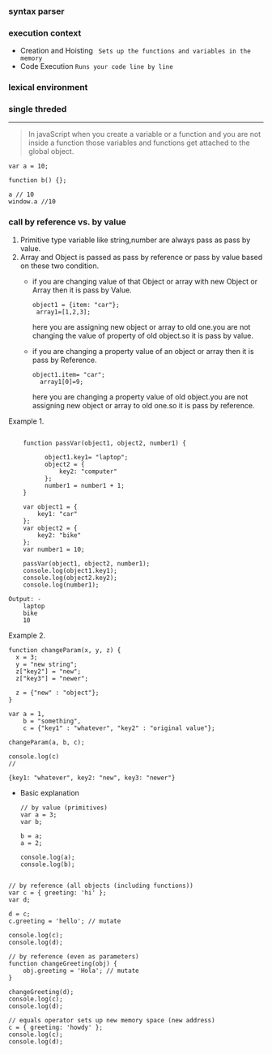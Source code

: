 ### syntax parser
### execution context
   * Creation and Hoisting ` Sets up the functions and variables in the memory`
   * Code Execution        `Runs your code line by line`
### lexical environment
### single threded


------
> In javaScript when you create a variable or a function and you are not inside a function those variables and functions get
attached to the global object.

```
var a = 10;

function b() {};

a // 10
window.a //10
```

### call by reference vs. by value
  1. Primitive type variable like string,number are always pass as pass by value.
  2. Array and Object is passed as pass by reference or pass by value based on these two condition.
     - if you are changing value of that Object or array with new Object or Array then it is pass by Value.
         ```
        object1 = {item: "car"};
          array1=[1,2,3];
          ```

        here you are assigning new object or array to old one.you are not changing the value of property of old object.so it is pass by value.
        
      - if you are changing a property value of an object or array then it is pass by Reference.
        ```
        object1.item= "car";
          array1[0]=9;
          ```


        here you are changing a property value of old object.you are not assigning new object or array to old one.so it is pass by reference.
        
Example
1.
```

    function passVar(object1, object2, number1) {

          object1.key1= "laptop";
          object2 = {
              key2: "computer"
          };
          number1 = number1 + 1;
    }

    var object1 = {
        key1: "car"
    };
    var object2 = {
        key2: "bike"
    };
    var number1 = 10;

    passVar(object1, object2, number1);
    console.log(object1.key1);
    console.log(object2.key2);
    console.log(number1);

Output: -
    laptop
    bike
    10
```
Example
2.
```
function changeParam(x, y, z) {
  x = 3;
  y = "new string";
  z["key2"] = "new";
  z["key3"] = "newer";

  z = {"new" : "object"};
}

var a = 1,
    b = "something",
    c = {"key1" : "whatever", "key2" : "original value"};

changeParam(a, b, c);

console.log(c)
// 

{key1: "whatever", key2: "new", key3: "newer"}
```

- Basic explanation
  ```
  // by value (primitives)
  var a = 3;
  var b;

  b = a;
  a = 2;

  console.log(a);
  console.log(b);
```

```
    // by reference (all objects (including functions))
    var c = { greeting: 'hi' };
    var d;

    d = c;
    c.greeting = 'hello'; // mutate

    console.log(c);
    console.log(d);

    // by reference (even as parameters)
    function changeGreeting(obj) {
        obj.greeting = 'Hola'; // mutate   
    }

    changeGreeting(d);
    console.log(c);
    console.log(d);

    // equals operator sets up new memory space (new address)
    c = { greeting: 'howdy' };
    console.log(c);
    console.log(d);
```
